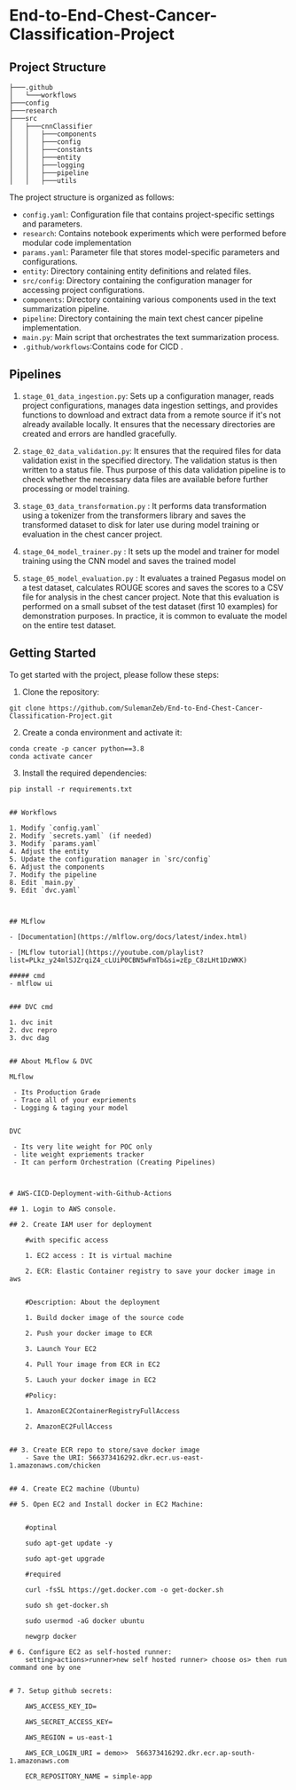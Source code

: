 # End-to-End-Chest-Cancer-Classification-Project

## Project Structure
```
├───.github
│   └───workflows
├───config
├───research
├───src
│   ├───cnnClassifier
│   │   ├───components
│   │   ├───config
│   │   ├───constants
│   │   ├───entity
│   │   ├───logging
│   │   ├───pipeline
│   │   ├───utils
```
The project structure is organized as follows:

- `config.yaml`: Configuration file that contains project-specific settings and parameters.
- `research`: Contains notebook experiments which were performed before modular code implementation
- `params.yaml`: Parameter file that stores model-specific parameters and configurations.
- `entity`: Directory containing entity definitions and related files.
- `src/config`: Directory containing the configuration manager for accessing project configurations.
- `components`: Directory containing various components used in the text summarization pipeline.
- `pipeline`: Directory containing the main text chest cancer pipeline implementation.
- `main.py`: Main script that orchestrates the text summarization process.
- `.github/workflows`:Contains code for CICD .

## Pipelines
1. `stage_01_data_ingestion.py`: Sets up a configuration manager, reads project configurations, manages data ingestion settings, and provides functions to download and extract data from a remote source if it's not already available locally. It ensures that the necessary directories are created and errors are handled gracefully.
  
2. `stage_02_data_validation.py`: It ensures that the required files for data validation exist in the specified directory. The validation status is then written to a status file. Thus purpose of this data validation pipeline is to check whether the necessary data files are available before further processing or model training.

3. `stage_03_data_transformation.py` : It performs data transformation using a tokenizer from the transformers library and saves the transformed dataset to disk for later use during model training or evaluation in the chest cancer project. 

4. `stage_04_model_trainer.py` : It sets up the model and trainer for model training using the CNN model and saves the trained model

6. `stage_05_model_evaluation.py` : It evaluates a trained Pegasus model on a test dataset, calculates ROUGE scores and saves the scores to a CSV file for analysis in the chest cancer project. Note that this evaluation is performed on a small subset of the test dataset (first 10 examples) for demonstration purposes. In practice, it is common to evaluate the model on the entire test dataset. 


## Getting Started

To get started with the project, please follow these steps:

1. Clone the repository:
```
git clone https://github.com/SulemanZeb/End-to-End-Chest-Cancer-Classification-Project.git
```

2. Create a conda environment and activate it:
```
conda create -p cancer python==3.8 
conda activate cancer
```

3. Install the required dependencies:
```
pip install -r requirements.txt


## Workflows

1. Modify `config.yaml`
2. Modify `secrets.yaml` (if needed)
3. Modify `params.yaml`
4. Adjust the entity
5. Update the configuration manager in `src/config`
6. Adjust the components
7. Modify the pipeline
8. Edit `main.py`
9. Edit `dvc.yaml`



## MLflow

- [Documentation](https://mlflow.org/docs/latest/index.html)

- [MLflow tutorial](https://youtube.com/playlist?list=PLkz_y24mlSJZrqiZ4_cLUiP0CBN5wFmTb&si=zEp_C8zLHt1DzWKK)

##### cmd
- mlflow ui


### DVC cmd

1. dvc init
2. dvc repro
3. dvc dag


## About MLflow & DVC

MLflow

 - Its Production Grade
 - Trace all of your expriements
 - Logging & taging your model


DVC 

 - Its very lite weight for POC only
 - lite weight expriements tracker
 - It can perform Orchestration (Creating Pipelines)



# AWS-CICD-Deployment-with-Github-Actions

## 1. Login to AWS console.

## 2. Create IAM user for deployment

	#with specific access

	1. EC2 access : It is virtual machine

	2. ECR: Elastic Container registry to save your docker image in aws


	#Description: About the deployment

	1. Build docker image of the source code

	2. Push your docker image to ECR

	3. Launch Your EC2 

	4. Pull Your image from ECR in EC2

	5. Lauch your docker image in EC2

	#Policy:

	1. AmazonEC2ContainerRegistryFullAccess

	2. AmazonEC2FullAccess

	
## 3. Create ECR repo to store/save docker image
    - Save the URI: 566373416292.dkr.ecr.us-east-1.amazonaws.com/chicken

	
## 4. Create EC2 machine (Ubuntu) 

## 5. Open EC2 and Install docker in EC2 Machine:
	
	
	#optinal

	sudo apt-get update -y

	sudo apt-get upgrade
	
	#required

	curl -fsSL https://get.docker.com -o get-docker.sh

	sudo sh get-docker.sh

	sudo usermod -aG docker ubuntu

	newgrp docker
	
# 6. Configure EC2 as self-hosted runner:
    setting>actions>runner>new self hosted runner> choose os> then run command one by one


# 7. Setup github secrets:

    AWS_ACCESS_KEY_ID=

    AWS_SECRET_ACCESS_KEY=

    AWS_REGION = us-east-1

    AWS_ECR_LOGIN_URI = demo>>  566373416292.dkr.ecr.ap-south-1.amazonaws.com

    ECR_REPOSITORY_NAME = simple-app

